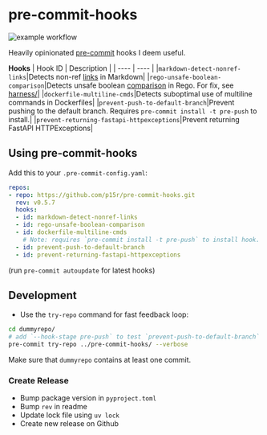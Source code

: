 # pre-commit-hooks
![example workflow][gh_badge]

Heavily opinionated [pre-commit][precommit] hooks I deem useful.

**Hooks**
| Hook ID | Description |
| ---- | ---- |
|`markdown-detect-nonref-links`|Detects non-ref [links][mdlinks] in Markdown|
|`rego-unsafe-boolean-comparison`|Detects unsafe boolean [comparison][regobool] in Rego. For fix, see [harness/][safebool]|
|`dockerfile-multiline-cmds`|Detects suboptimal use of multiline commands in Dockerfiles|
|`prevent-push-to-default-branch`|Prevent pushing to the default branch. Requires `pre-commit install -t pre-push` to install.|
|`prevent-returning-fastapi-httpexceptions`|Prevent returning FastAPI HTTPExceptions|

## Using pre-commit-hooks
Add this to your `.pre-commit-config.yaml`:
```yaml
repos:
- repo: https://github.com/p15r/pre-commit-hooks.git
  rev: v0.5.7
  hooks:
  - id: markdown-detect-nonref-links
  - id: rego-unsafe-boolean-comparison
  - id: dockerfile-multiline-cmds
    # Note: requires `pre-commit install -t pre-push` to install hook.
  - id: prevent-push-to-default-branch
  - id: prevent-returning-fastapi-httpexceptions
```
(run `pre-commit autoupdate` for latest hooks)

## Development
* Use the `try-repo` command for fast feedback loop:
```bash
cd dummyrepo/
# add `--hook-stage pre-push` to test `prevent-push-to-default-branch`
pre-commit try-repo ../pre-commit-hooks/ --verbose
```
Make sure that `dummyrepo` contains at least one commit.

### Create Release
* Bump package version in `pyproject.toml`
* Bump `rev` in readme
* Update lock file using `uv lock`
* Create new release on Github

[gh_badge]: https://github.com/p15r/pre-commit-hooks/actions/workflows/check.yml/badge.svg
[precommit]: https://pre-commit.com/
[mdlinks]: https://daringfireball.net/projects/markdown/syntax#link
[regobool]: https://play.openpolicyagent.org/p/usNlKtMVlo
[safebool]: tests/harness/unsafe_boolean_comparison.rego
